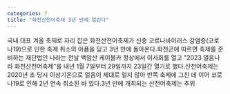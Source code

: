 ```yaml
---
categories: f
title: "화천산천어축제 3년 만에 열린다"
---
```

국내 대표 겨울 축제로 자리 잡은 화천산천어축제가 신종 코로나바이러스 감염증(코로나19)으로 인한 축제 취소의 아픔을 딛고 3년 만에 돌아온다.화천군에 따르면 축제를 준비하는 재단법인 나라는 전날 백암산 케이블카 정상에서 이사회를 열고 "2023 얼음나라 화천산천어축제"를 내년 1월 7일부터 29일까지 23일간 열기로 했다.산천어축제는 2020년 초 당시 이상기온으로 얼음이 제대로 얼지 않아 반쪽 축제에 그친 데 이어 코로나19로 인해 2년 연속 취소된 바 있다.3년 만에 개최되는 산천어축제는 추위